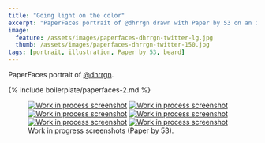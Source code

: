 ```yaml
---
title: "Going light on the color"
excerpt: "PaperFaces portrait of @dhrrgn drawn with Paper by 53 on an iPad."
image: 
  feature: /assets/images/paperfaces-dhrrgn-twitter-lg.jpg
  thumb: /assets/images/paperfaces-dhrrgn-twitter-150.jpg
tags: [portrait, illustration, Paper by 53, beard]
---
```


PaperFaces portrait of [@dhrrgn](http://twitter.com/dhrrgn).

{% include boilerplate/paperfaces-2.md %}

<figure class="half">
	<a href="{{ site.url }}/assets/images/paperfaces-dhrrgn-process-1-lg.jpg"><img src="{{ site.url }}/assets/images/paperfaces-dhrrgn-process-1-600.jpg" alt="Work in process screenshot"></a>
	<a href="{{ site.url }}/assets/images/paperfaces-dhrrgn-process-2-lg.jpg"><img src="{{ site.url }}/assets/images/paperfaces-dhrrgn-process-2-600.jpg" alt="Work in process screenshot"></a>
	<a href="{{ site.url }}/assets/images/paperfaces-dhrrgn-process-3-lg.jpg"><img src="{{ site.url }}/assets/images/paperfaces-dhrrgn-process-3-600.jpg" alt="Work in process screenshot"></a>
	<a href="{{ site.url }}/assets/images/paperfaces-dhrrgn-process-4-lg.jpg"><img src="{{ site.url }}/assets/images/paperfaces-dhrrgn-process-4-600.jpg" alt="Work in process screenshot"></a>
	<a href="{{ site.url }}/assets/images/paperfaces-dhrrgn-process-5-lg.jpg"><img src="{{ site.url }}/assets/images/paperfaces-dhrrgn-process-5-600.jpg" alt="Work in process screenshot"></a>
	<a href="{{ site.url }}/assets/images/paperfaces-dhrrgn-process-6-lg.jpg"><img src="{{ site.url }}/assets/images/paperfaces-dhrrgn-process-6-600.jpg" alt="Work in process screenshot"></a>
	<figcaption>Work in progress screenshots (Paper by 53).</figcaption>
</figure>